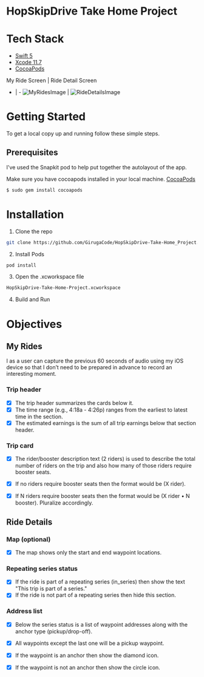 # HopSkipDrive Take Home Project

# Tech Stack

* [Swift 5](https://developer.apple.com/swift/)
* [Xcode 11.7](https://developer.apple.com/xcode/)
* [CocoaPods](https://guides.cocoapods.org/terminal/commands.html)

My Ride Screen | Ride Detail Screen
- | -
![MyRidesImage](/images/my-rides-screen.png) | ![RideDetailsImage](/images/ride-details-screen.png)

<!-- GETTING STARTED -->
# Getting Started

To get a local copy up and running follow these simple steps.

## Prerequisites

I've used the Snapkit pod to help put together the autolayout of the app. 

Make sure you have cocoapods installed in your local machine.
[CocoaPods](https://cocoapods.org/)
```sh
$ sudo gem install cocoapods
```

# Installation

1. Clone the repo
```sh
git clone https://github.com/GirugaCode/HopSkipDrive-Take-Home_Project.git
```
2. Install Pods 
```sh
pod install
```

3. Open the .xcworkspace file
```sh
HopSkipDrive-Take-Home-Project.xcworkspace
```

4. Build and Run

# Objectives

## My Rides

I as a user can capture the previous 60 seconds of audio using my iOS device so that I don’t need to be prepared in advance to record an interesting moment.

### Trip header
- [x] The trip header summarizes the cards below it.
- [x] The time range (e.g., 4:18a - 4:26p) ranges from the earliest to latest time in the section.
- [x] The estimated earnings is the sum of all trip earnings below that section header.

### Trip card

- [x] The rider/booster description text (2 riders) is used to describe the total number of riders on the trip and also how many of those riders require booster seats.
- [x] If no riders require booster seats then the format would be (X rider).
- [x] If N riders require booster seats then the format would be (X rider • N booster).  Pluralize accordingly.


## Ride Details

### Map (optional)

- [x] The map shows only the start and end waypoint locations.

### Repeating series status

- [x] If the ride is part of a repeating series (in_series) then show the text "This trip is part of a series."
- [x] If the ride is not part of a repeating series then hide this section.

### Address list

- [x] Below the series status is a list of waypoint addresses along with the anchor type (pickup/drop-off).
- [x] All waypoints except the last one will be a pickup waypoint.
- [x] If the waypoint is an anchor then show the diamond icon.
- [x] If the waypoint is not an anchor then show the circle icon.


